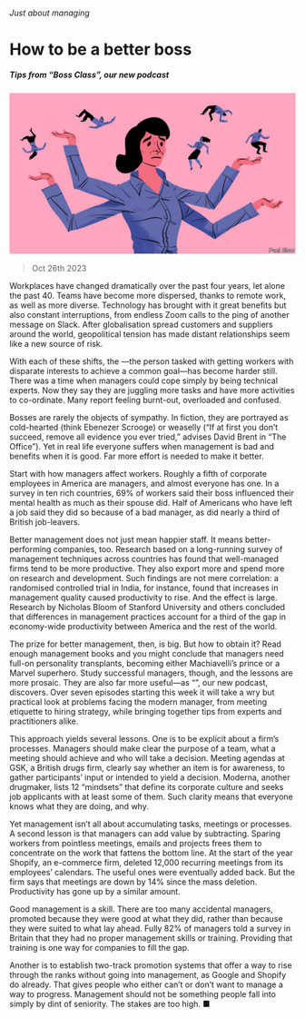 ###### Just about managing

# How to be a better boss 

##### Tips from “Boss Class”, our new podcast 

![image](images/20231028_LDD002.jpg) 

> Oct 26th 2023 

Workplaces have changed dramatically over the past four years, let alone the past 40. Teams have become more dispersed, thanks to remote work, as well as more diverse. Technology has brought with it great benefits but also constant interruptions, from endless Zoom calls to the ping of another message on Slack. After globalisation spread customers and suppliers around the world, geopolitical tension has made distant relationships seem like a new source of risk.

With each of these shifts, the —the person tasked with getting workers with disparate interests to achieve a common goal—has become harder still. There was a time when managers could cope simply by being technical experts. Now they say they are juggling more tasks and have more activities to co-ordinate. Many report feeling burnt-out, overloaded and confused.

Bosses are rarely the objects of sympathy. In fiction, they are portrayed as cold-hearted (think Ebenezer Scrooge) or weaselly (“If at first you don’t succeed, remove all evidence you ever tried,” advises David Brent in “The Office”). Yet in real life everyone suffers when management is bad and benefits when it is good. Far more effort is needed to make it better. 

Start with how managers affect workers. Roughly a fifth of corporate employees in America are managers, and almost everyone has one. In a survey in ten rich countries, 69% of workers said their boss influenced their mental health as much as their spouse did. Half of Americans who have left a job said they did so because of a bad manager, as did nearly a third of British job-leavers. 

Better management does not just mean happier staff. It means better-performing companies, too. Research based on a long-running survey of management techniques across countries has found that well-managed firms tend to be more productive. They also export more and spend more on research and development. Such findings are not mere correlation: a randomised controlled trial in India, for instance, found that increases in management quality caused productivity to rise. And the effect is large. Research by Nicholas Bloom of Stanford University and others concluded that differences in management practices account for a third of the gap in economy-wide productivity between America and the rest of the world. 

The prize for better management, then, is big. But how to obtain it? Read enough management books and you might conclude that managers need full-on personality transplants, becoming either Machiavelli’s prince or a Marvel superhero. Study successful managers, though, and the lessons are more prosaic. They are also far more useful—as “”, our new podcast, discovers. Over seven episodes starting this week it will take a wry but practical look at problems facing the modern manager, from meeting etiquette to hiring strategy, while bringing together tips from experts and practitioners alike.

This approach yields several lessons. One is to be explicit about a firm’s processes. Managers should make clear the purpose of a team, what a meeting should achieve and who will take a decision. Meeting agendas at GSK, a British drugs firm, clearly say whether an item is for awareness, to gather participants’ input or intended to yield a decision. Moderna, another drugmaker, lists 12 “mindsets” that define its corporate culture and seeks job applicants with at least some of them. Such clarity means that everyone knows what they are doing, and why. 

Yet management isn’t all about accumulating tasks, meetings or processes. A second lesson is that managers can add value by subtracting. Sparing workers from pointless meetings, emails and projects frees them to concentrate on the work that fattens the bottom line. At the start of the year Shopify, an e-commerce firm, deleted 12,000 recurring meetings from its employees’ calendars. The useful ones were eventually added back. But the firm says that meetings are down by 14% since the mass deletion. Productivity has gone up by a similar amount. 

Good management is a skill. There are too many accidental managers, promoted because they were good at what they did, rather than because they were suited to what lay ahead. Fully 82% of managers told a survey in Britain that they had no proper management skills or training. Providing that training is one way for companies to fill the gap. 

Another is to establish two-track promotion systems that offer a way to rise through the ranks without going into management, as Google and Shopify do already. That gives people who either can’t or don’t want to manage a way to progress. Management should not be something people fall into simply by dint of seniority. The stakes are too high. ■

